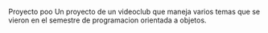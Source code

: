 Proyecto poo
Un proyecto de un videoclub que maneja varios temas que se vieron en el semestre de programacion orientada a objetos.
